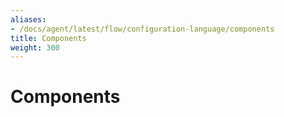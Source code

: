 ```yaml
---
aliases:
- /docs/agent/latest/flow/configuration-language/components
title: Components
weight: 300
---
```


# Components
